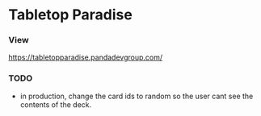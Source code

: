 # Tabletop Paradise

### View
https://tabletopparadise.pandadevgroup.com/

### TODO
- in production, change the card ids to random so the user cant see the contents of the deck.
